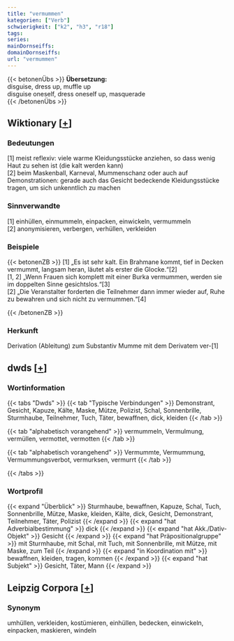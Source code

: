 ```yaml
---
title: "vermummen"
kategorien: ["Verb"]
schwierigkeit: ["k2", "h3", "r18"]
tags:
series:
mainDornseiffs:
domainDornseiffs:
url: "vermummen"
---
```


{{< betonenÜbs >}}
**Übersetzung:**  
disguise, dress up, muffle  up  
disguise oneself, dress oneself up, masquerade  
{{< /betonenÜbs >}}

## Wiktionary [[+](https://de.wiktionary.org/wiki/vermummen)]

### Bedeutungen
[1] meist reflexiv: viele warme Kleidungsstücke anziehen, so dass wenig Haut zu sehen ist (die kalt werden kann)  
[2] beim Maskenball, Karneval, Mummenschanz oder auch auf Demonstrationen: gerade auch das Gesicht bedeckende Kleidungsstücke tragen, um sich unkenntlich zu machen  

### Sinnverwandte
[1] einhüllen, einmummeln, einpacken, einwickeln, vermummeln  
[2] anonymisieren, verbergen, verhüllen, verkleiden  

### Beispiele
{{< betonenZB >}}
[1] „Es ist sehr kalt. Ein Brahmane kommt, tief in Decken vermummt, langsam heran, läutet als erster die Glocke.“[2]  
[1, 2] „Wenn Frauen sich komplett mit einer Burka vermummen, werden sie im doppelten Sinne gesichtslos.“[3]  
[2] „Die Veranstalter forderten die Teilnehmer dann immer wieder auf, Ruhe zu bewahren und sich nicht zu vermummen.“[4]  

{{< /betonenZB >}}
### Herkunft
Derivation (Ableitung) zum Substantiv Mumme mit dem Derivatem ver-[1]  



## dwds [[+](https://www.dwds.de/wb/vermummen)]

### Wortinformation
{{< tabs "Dwds" >}}
{{< tab "Typische Verbindungen" >}}
Demonstrant, Gesicht, Kapuze, Kälte, Maske, Mütze, Polizist, Schal, Sonnenbrille, Sturmhaube, Teilnehmer, Tuch, Täter, bewaffnen, dick, kleiden
{{< /tab >}}

{{< tab "alphabetisch vorangehend" >}}
vermummeln, Vermulmung, vermüllen, vermottet, vermotten
{{< /tab >}}

{{< tab "alphabetisch vorangehend" >}}
Vermummte, Vermummung, Vermummungsverbot, vermurksen, vermurrt
{{< /tab >}}

{{< /tabs >}}

### Wortprofil
{{< expand "Überblick" >}} Sturmhaube, bewaffnen, Kapuze, Schal, Tuch, Sonnenbrille, Mütze, Maske, kleiden, Kälte, dick, Gesicht, Demonstrant, Teilnehmer, Täter, Polizist {{< /expand >}}
{{< expand "hat Adverbialbestimmung" >}} dick {{< /expand >}}
{{< expand "hat Akk./Dativ-Objekt" >}} Gesicht {{< /expand >}}
{{< expand "hat Präpositionalgruppe" >}} mit Sturmhaube, mit Schal, mit Tuch, mit Sonnenbrille, mit Mütze, mit Maske, zum Teil {{< /expand >}}
{{< expand "in Koordination mit" >}} bewaffnen, kleiden, tragen, kommen {{< /expand >}}
{{< expand "hat Subjekt" >}} Gesicht, Täter, Mann {{< /expand >}}

## Leipzig Corpora [[+](https://corpora.uni-leipzig.de/en/res?word=vermummen&corpusId=deu_newscrawl-public_2018)]


### Synonym
umhüllen, verkleiden, kostümieren, einhüllen, bedecken, einwickeln, einpacken, maskieren, windeln

